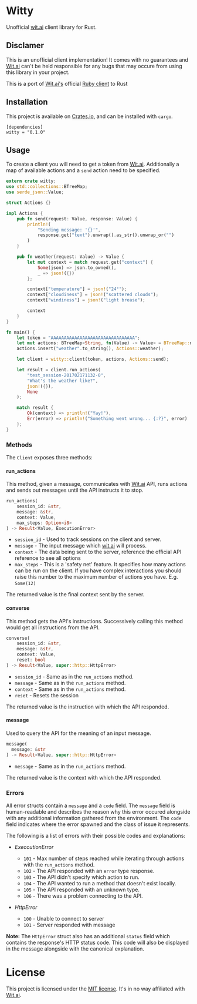 # Witty

Unofficial [wit.ai](https://wit.ai/) client library for Rust.

## Disclamer

This is an unofficial client implementation! It comes with no guarantees and
[Wit.ai](https://wit.ai/) can't be held responsible for any bugs that may occure
from using this library in your project.

This is a port of [Wit.ai's](https://wit.ai/) official
[Ruby client](https://github.com/wit-ai/wit-ruby) to Rust

## Installation

This project is available on [Crates.io](https://crates.io/crates/witty), and
can be installed with `cargo`.

```Cargo
[dependencies]
witty = "0.1.0"
```

## Usage

To create a client you will need to get a token from [Wit.ai](https://wit.ai/).
Additionally a map of available actions and a `send` action need to be
specified.

```Rust
extern crate witty;
use std::collections::BTreeMap;
use serde_json::Value;

struct Actions {}

impl Actions {
    pub fn send(request: Value, response: Value) {
        println!(
            "Sending message: '{}'",
            response.get("text").unwrap().as_str().unwrap_or("")
        )
    }

    pub fn weather(request: Value) -> Value {
        let mut context = match request.get("context") {
            Some(json) => json.to_owned(),
            _ => json!({})
        };

        context["temperature"] = json!("24°");
        context["cloudiness"] = json!("scattered clouds");
        context["windiness"] = json!("light brease");

        context
    }
}

fn main() {
    let token = "AAAAAAAAAAAAAAAAAAAAAAAAAAAAAAAA";
    let mut actions: BTreeMap<String, fn(Value) -> Value> = BTreeMap::new();
    actions.insert("weather".to_string(), Actions::weather);

    let client = witty::client(token, actions, Actions::send);

    let result = client.run_actions(
        "test_session-201702171132-0",
        "What's the weather like?",
        json!({}),
        None
    );

    match result {
        Ok(context) => println!("Yay!"),
        Err(error) => println!("Something went wrong... {:?}", error)
    };
}
```

### Methods

The `Client` exposes three methods:

#### run_actions

This method, given a message, communicates with [Wit.ai](https://wit.ai/) API,
runs actions and sends out messages until the API instructs it to stop.

```Rust
run_actions(
    session_id: &str,
    message: &str,
    context: Value,
    max_steps: Option<i8>
) -> Result<Value, ExecutionError>
```

* `session_id` - Used to track sessions on the client and server.
* `message` - The input message which [wit.ai](https://wit.ai/) will process.
* `context` - The data being sent to the server, reference the official API reference to see all options
* `max_steps` - This is a 'safety net' feature. It specifies how many actions can be run on the client. If you have complex interactions you should raise this number to the maximum number of actions you have. E.g. `Some(12)`

The returned value is the final context sent by the server.

#### converse

This method gets the API's instructions. Successively calling this method would
get all instructions from the API.

```Rust
converse(
    session_id: &str,
    message: &str,
    context: Value,
    reset: bool
) -> Result<Value, super::http::HttpError>
```

* `session_id` - Same as in the `run_actions` method.
* `message` - Same as in the `run_actions` method.
* `context` - Same as in the `run_actions` method.
* `reset` - Resets the session

The returned value is the instruction with which the API responded.

#### message

Used to query the API for the meaning of an input message.

```Rust
message(
  message: &str
) -> Result<Value, super::http::HttpError>
```

* `message` - Same as in the `run_actions` method.

The returned value is the context with which the API responded.

### Errors

All error structs contain a `message` and a `code` field. The `message` field is
human-readable and describes the reason why this error occured alongside with
any additional information gathered from the environment. The `code` field
indicates where the error spawned and the class of issue it represents.

The following is a list of errors with their possible codes and
explanations:

* _ExeccutionError_
  * `101` - Max number of steps reached while iterating through actions with the `run_actions` method.
  * `102` - The API responded with an `error` type response.
  * `103` - The API didn't specify which action to run.
  * `104` - The API wanted to run a method that doesn't exist locally.
  * `105` - The API responded with an unknown type.
  * `106` - There was a problem connecting to the API.

* _HttpError_
  * `100` - Unable to connect to server
  * `101` - Server responded with message

__Note:__ The `HttpError` struct also has an additional `status` field which
contains the response's HTTP status code. This code will also be displayed in
the message alongside with the canonical explanation.

# License

This project is licensed under the [MIT license](LICENSE.txt). It's in no way
affiliated with [Wit.ai](https://wit.ai/).
